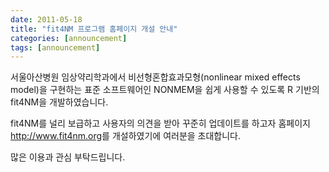 ```yaml
---
date: 2011-05-18 
title: "fit4NM 프로그램 홈페이지 개설 안내"
categories: [announcement]
tags: [announcement]
---
```


서울아산병원 임상약리학과에서 비선형혼합효과모형(nonlinear mixed effects model)을 구현하는 표준 소프트웨어인 NONMEM을 쉽게 사용할 수 있도록 R 기반의 fit4NM을 개발하였습니다. 

fit4NM를 널리 보급하고 사용자의 의견을 받아 꾸준히 업데이트를 하고자 홈페이지 
<http://www.fit4nm.org>를 개설하였기에 여러분을 초대합니다.  

많은 이용과 관심 부탁드립니다.
